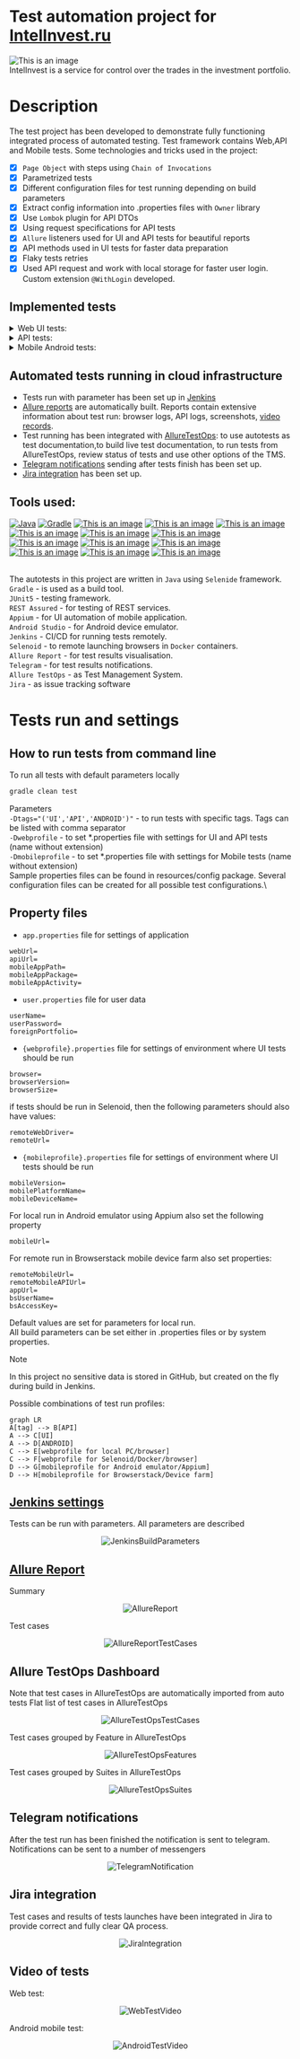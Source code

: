 # Test automation project for [IntelInvest.ru](https://intelinvest.ru)

![This is an image](/readmeresources/icons/index_logo.png)\
IntelInvest is a service for control over the trades in the investment portfolio.

# <a name="Description">Description</a>

The test project has been developed to demonstrate fully functioning integrated process of automated testing.
Test framework contains Web,API and Mobile tests.
Some technologies and tricks used in the project:

- [x] `Page Object` with steps using `Chain of Invocations`
- [x] Parametrized tests
- [x] Different configuration files for test running depending on build parameters
- [x] Extract config information into .properties files with `Owner` library
- [x] Use `Lombok` plugin for API DTOs
- [x] Using request specifications for API tests
- [x] `Allure` listeners used for UI and API tests for beautiful reports
- [x] API methods used in UI tests for faster data preparation
- [x] Flaky tests retries
- [x] Used API request and work with local storage for faster user login.
  Custom extension `@WithLogin` developed.

## <a name="Tests">Implemented tests</a>

<details>
<summary>Web UI tests:</summary>

- Web tests for login functionality
  - Verify error message when password is incorrect
  - Verify successful login
- Web tests for portfolio
    - Verify that added stocks and bonds are shown in the table
    - Verify that all tabs are shown in Portfolio screen
    - Verify that currency sign is correct for currency (Parameterized test)
- Web tests: smoke
  - Verify in UI basic application workflow that adds and deletes default share
</details>

<details>

<summary>API tests:</summary>

- API tests without authorization data for endpoints
    - Verify that get portfolio by unauthorized user is forbidden
    - Verify that delete by unauthorized user is forbidden
    - Verify that trade cannot be created without authorization
- API tests for portfolio-info endpoint
    - Verify that portfolio with corresponding id is returned
- API tests for portfolio overview endpoint
    - Verify that get portfolio overview from another user returns error
    - Verify that get portfolio that does not exist returns error
- API tests for deleteAll trades post request
    - Verify that deleting non-existing trade returns no content code
- API tests for create trade post request
    - Verify error when incorrect asset type is set value (Parameterized test)
    - Verify that Buy trade can be successfully created
    - Verify that error is returned when empty body is sent
    - Verify that trade cannot be added to foreign portfolio
    - Verify that trade with not existing id cannot be added
    - Verify that trade without asset type cannot be added

</details>
<details>
<summary>Mobile Android tests:</summary>

- Android tests for login functionality
    - Verify error message when password is incorrect
    - Verify successful login
    - Verify that application is opened with Registration screen
- Android tests for portfolio
    - Verify that assets are added to portfolio
    - Verify that summary lines for portfolio are shown
</details>

## <a>Automated tests running in cloud infrastructure</a>

- Tests run with parameter has been set up in [Jenkins](#HowToRunInJenkins)
- [Allure reports](#Allure) are automatically built. Reports contain extensive information about test run:
  browser logs, API logs, screenshots, [video records](#Video).
- Test running has been integrated with [AllureTestOps](#AllureTestOps): to use autotests as test documentation,to build
  live test documentation,
  to run tests from AllureTestOps, review status of tests and use other options of the TMS.
- [Telegram notifications](#TelegramNotifications) sending after tests finish has been set up.
- [Jira integration](#Jira) has been set up.

## Tools used:

<a href="https://www.java.com/">![Java](/readmeresources/icons/Java.png)</a>
<a href="https://gradle.org/">![Gradle](/readmeresources/icons/Gradle.png)</a>
<a href="https://www.jetbrains.com/idea/">![This is an image](/readmeresources/icons/Intelij_IDEA.png)</a>
<a href="https://selenide.org/">![This is an image](/readmeresources/icons/Selenide.png)</a>
<a href="https://rest-assured.io/">![This is an image](/readmeresources/icons/Rest-Assured.png)</a>
<a href="http://appium.io/docs/en/2.0/">![This is an image](/readmeresources/icons/appium.png)</a>
<a href="https://developer.android.com/studio">![This is an image](/readmeresources/icons/androidstudio.png)</a>
<a href="https://aerokube.com/selenoid/latest/">![This is an image](/readmeresources/icons/Selenoid.png)</a>
<a href="https://junit.org/junit5/">![This is an image](/readmeresources/icons/JUnit5.png)</a>
<a href="https://www.jenkins.io/">![This is an image](/readmeresources/icons/Jenkins.png)</a>
<a href="https://qameta.io/allure-report/">![This is an image](/readmeresources/icons/Allure_Report.png)</a>
<a href="https://qameta.io/">![This is an image](/readmeresources/icons/AllureTestOps.png)</a>
<a href="https://telegram.org/">![This is an image](/readmeresources/icons/Telegram.png)</a>
<a href="https://www.atlassian.com/software/jira">![This is an image](/readmeresources/icons/Jira.png)</a></br></br>

The autotests in this project are written in `Java` using `Selenide` framework.\
`Gradle` - is used as a build tool.  \
`JUnit5` - testing framework.\
`REST Assured` - for testing of REST services.\
`Appium` - for UI automation of mobile application.\
`Android Studio` - for Android device emulator.\
`Jenkins` - CI/CD for running tests remotely.\
`Selenoid` - to remote launching browsers in `Docker` containers.\
`Allure Report` - for test results visualisation.\
`Telegram` - for test results notifications.\
`Allure TestOps` - as Test Management System.\
`Jira` - as issue tracking software

# <a name="HowToRun">Tests run and settings</a>

## <a name="HowToRunCommandLine">How to run tests from command line</a>

To run all tests with default parameters locally

```bash
gradle clean test
```

Parameters\
`-Dtags="('UI','API','ANDROID')"` - to run tests with specific tags. Tags can be listed with comma separator\
`-Dwebprofile` - to set *.properties file with settings for UI and API tests (name without extension)\
`-Dmobileprofile` - to set *.properties file with settings for Mobile tests (name without extension)\
Sample properties files can be found in resources/config package. Several configuration files can be created for all
possible test configurations.\

## <a name="PropertyFiles">Property files</a>

- `app.properties` file for settings of application

```properties
webUrl=
apiUrl=
mobileAppPath=
mobileAppPackage=
mobileAppActivity=
```

- `user.properties` file for user data

```properties
userName=
userPassword=
foreignPortfolio=
```

- `{webprofile}.properties` file for settings of environment where UI tests should be run

```properties
browser=
browserVersion=
browserSize= 
```

if tests should be run in Selenoid, then the following parameters should also have values:

```properties
remoteWebDriver=
remoteUrl=
```

- `{mobileprofile}.properties` file for settings of environment where UI tests should be run

```properties
mobileVersion=
mobilePlatformName=
mobileDeviceName=
```

For local run in Android emulator using Appium also set the following property

```properties
mobileUrl=
```

For remote run in Browserstack mobile device farm also set properties:

```properties
remoteMobileUrl=
remoteMobileAPIUrl=
appUrl=
bsUserName=
bsAccessKey=
```

Default values are set for parameters for local run.\
All build parameters can be set either in .properties files or by system properties.
> [!NOTE]
> In this project no sensitive data is stored in GitHub, but created on the fly during build in Jenkins.

Possible combinations of test run profiles:

```mermaid
graph LR
A[tag] --> B[API]
A --> C[UI]
A --> D[ANDROID]
C --> E[webprofile for local PC/browser]
C --> F[webprofile for Selenoid/Docker/browser]
D --> G[mobileprofile for Android emulator/Appium]
D --> H[mobileprofile for Browserstack/Device farm]
```

## <a name="HowToRunInJenkins" href="https://jenkins.autotests.cloud/job/C19_barvinok61_diplom_project/">Jenkins settings</a>

Tests can be run with parameters. All parameters are described
<p  align="center">
<img src="readmeresources/screenshots/Jenkins_screen_parameters.png" alt="JenkinsBuildParameters">
</p>

## <a name="Allure" href="https://jenkins.autotests.cloud/job/C19_barvinok61_diplom_project/89/allure/">Allure Report</a>

Summary
<p  align="center">
<img src="readmeresources/screenshots/Allure_Report_Summary.png" alt="AllureReport">
</p>
Test cases
<p  align="center">
<img src="readmeresources/screenshots/Allure_Report_TestCases.png" alt="AllureReportTestCases">
</p>

## <a name="AllureTestOps">Allure TestOps Dashboard</a>

Note that test cases in AllureTestOps are automatically imported from auto tests
Flat list of test cases in AllureTestOps
<p  align="center">
<img src="readmeresources/screenshots/ATO_testcases.png" alt="AllureTestOpsTestCases">
</p>

Test cases grouped by Feature in AllureTestOps
<p  align="center">
<img src="readmeresources/screenshots/ATO_features.png" alt="AllureTestOpsFeatures">
</p>

Test cases grouped by Suites in AllureTestOps
<p  align="center">
<img src="readmeresources/screenshots/ATO_testsuites.png" alt="AllureTestOpsSuites">
</p>

## <a name="TelegramNotifications">Telegram notifications</a>

After the test run has been finished the notification is sent to telegram. Notifications can be sent to a number of
messengers
<p  align="center">
<img src="readmeresources/screenshots/telegram_notification.png" alt="TelegramNotification" >
</p>

## <a name="Jira">Jira integration</a>

Test cases and results of tests launches have been integrated in Jira to provide correct and fully clear QA process.
<p  align="center">
<img src="readmeresources/screenshots/Jira_integration.png" alt="JiraIntegration" >
</p>

## <a name="Video">Video of tests</a>

Web test:
<p align="center">
  <img src="readmeresources/video/video_selenoid.gif" alt="WebTestVideo">
</p>

Android mobile test:
<p align="center">
  <img src="readmeresources/video/video_browserstack.gif" alt="AndroidTestVideo">
</p>
